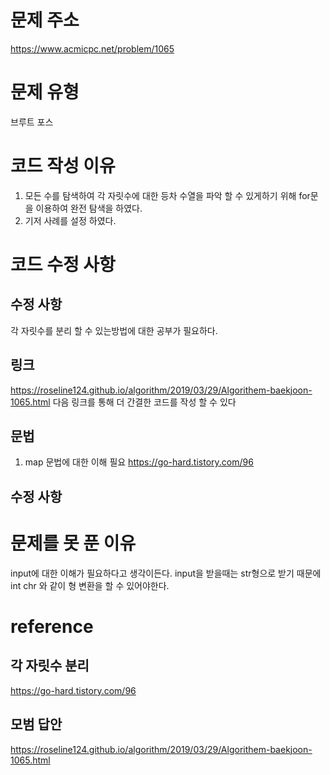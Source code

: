 # 문제 주소
https://www.acmicpc.net/problem/1065

# 문제 유형
브루트 포스

# 코드 작성 이유
1. 모든 수를 탐색하여 각 자릿수에 대한 등차 수열을 파악 할 수 있게하기 위해 for문을 이용하여 완전 탐색을 하였다.
2. 기저 사례를 설정 하였다.

# 코드 수정 사항
## 수정 사항
각 자릿수를 분리 할 수 있는방법에 대한 공부가 필요하다.
## 링크
https://roseline124.github.io/algorithm/2019/03/29/Algorithem-baekjoon-1065.html
다음 링크를 통해 더 간결한 코드를 작성 할 수 있다
## 문법
1. map 문법에 대한 이해 필요
https://go-hard.tistory.com/96
## 수정 사항

# 문제를 못 푼 이유
input에 대한 이해가 필요하다고 생각이든다. 
input을 받을때는 str형으로 받기 때문에 int chr 와 같이 형 변환을 할 수 있어야한다.


# reference
## 각 자릿수 분리
https://go-hard.tistory.com/96
## 모범 답안
https://roseline124.github.io/algorithm/2019/03/29/Algorithem-baekjoon-1065.html

